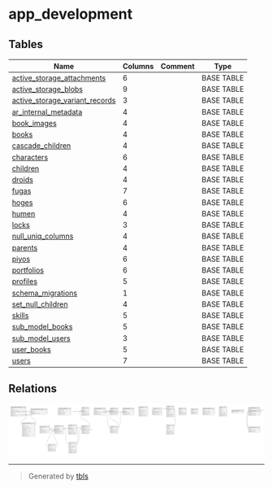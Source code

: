 # app_development

## Tables

| Name | Columns | Comment | Type |
| ---- | ------- | ------- | ---- |
| [active_storage_attachments](active_storage_attachments.md) | 6 |  | BASE TABLE |
| [active_storage_blobs](active_storage_blobs.md) | 9 |  | BASE TABLE |
| [active_storage_variant_records](active_storage_variant_records.md) | 3 |  | BASE TABLE |
| [ar_internal_metadata](ar_internal_metadata.md) | 4 |  | BASE TABLE |
| [book_images](book_images.md) | 4 |  | BASE TABLE |
| [books](books.md) | 4 |  | BASE TABLE |
| [cascade_children](cascade_children.md) | 4 |  | BASE TABLE |
| [characters](characters.md) | 6 |  | BASE TABLE |
| [children](children.md) | 4 |  | BASE TABLE |
| [droids](droids.md) | 4 |  | BASE TABLE |
| [fugas](fugas.md) | 7 |  | BASE TABLE |
| [hoges](hoges.md) | 6 |  | BASE TABLE |
| [humen](humen.md) | 4 |  | BASE TABLE |
| [locks](locks.md) | 3 |  | BASE TABLE |
| [null_uniq_columns](null_uniq_columns.md) | 4 |  | BASE TABLE |
| [parents](parents.md) | 4 |  | BASE TABLE |
| [piyos](piyos.md) | 6 |  | BASE TABLE |
| [portfolios](portfolios.md) | 6 |  | BASE TABLE |
| [profiles](profiles.md) | 5 |  | BASE TABLE |
| [schema_migrations](schema_migrations.md) | 1 |  | BASE TABLE |
| [set_null_children](set_null_children.md) | 4 |  | BASE TABLE |
| [skills](skills.md) | 5 |  | BASE TABLE |
| [sub_model_books](sub_model_books.md) | 5 |  | BASE TABLE |
| [sub_model_users](sub_model_users.md) | 3 |  | BASE TABLE |
| [user_books](user_books.md) | 5 |  | BASE TABLE |
| [users](users.md) | 7 |  | BASE TABLE |

## Relations

![er](schema.svg)

---

> Generated by [tbls](https://github.com/k1LoW/tbls)
